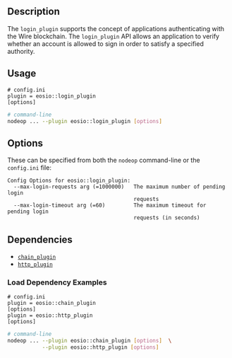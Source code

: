 ## Description

The `login_plugin` supports the concept of applications authenticating with the Wire blockchain. The `login_plugin` API allows an application to verify whether an account is allowed to sign in order to satisfy a specified authority.

## Usage

```console
# config.ini
plugin = eosio::login_plugin
[options]
```
```sh
# command-line
nodeop ... --plugin eosio::login_plugin [options]
```

## Options

These can be specified from both the `nodeop` command-line or the `config.ini` file:

```console
Config Options for eosio::login_plugin:
  --max-login-requests arg (=1000000)   The maximum number of pending login 
                                        requests
  --max-login-timeout arg (=60)         The maximum timeout for pending login 
                                        requests (in seconds)
```

## Dependencies

* [`chain_plugin`](chain-plugin.md)
* [`http_plugin`](http-plugin.md)

### Load Dependency Examples

```console
# config.ini
plugin = eosio::chain_plugin
[options]
plugin = eosio::http_plugin 
[options]
```
```sh
# command-line
nodeop ... --plugin eosio::chain_plugin [options]  \
           --plugin eosio::http_plugin [options]
```
